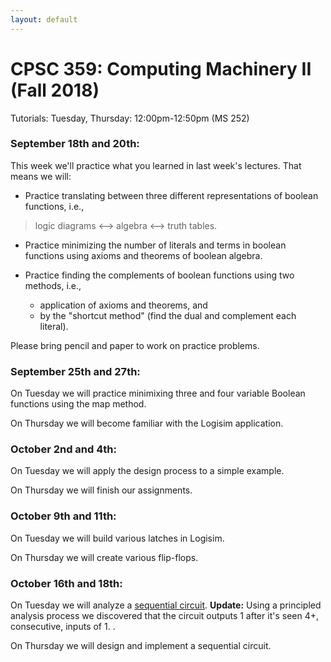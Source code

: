 ```yaml
---
layout: default
---
```


# CPSC 359: Computing Machinery II (Fall 2018)

Tutorials: Tuesday, Thursday: 12:00pm-12:50pm (MS 252)


### September 18th and 20th:
This week we'll practice what you learned in last week's lectures. That means we will:

- Practice translating between three different representations of boolean functions, i.e.,
 > logic diagrams <--> algebra <--> truth tables.

- Practice minimizing the number of literals and terms in boolean functions using axioms and theorems of boolean algebra.

- Practice finding the complements of boolean functions using two methods, i.e.,
  * application of axioms and theorems, and
  * by the "shortcut method" (find the dual and complement each literal).

Please bring pencil and paper to work on practice problems.

### September 25th and 27th:
On Tuesday we will practice minimixing three and four variable Boolean functions using the map method.

On Thursday we will become familiar with the Logisim application.

### October 2nd and 4th:
On Tuesday we will apply the design process to a simple example.

On Thursday we will finish our assignments.

### October 9th and 11th:
On Tuesday we will build various latches in Logisim.

On Thursday we will create various flip-flops.

### October 16th and 18th:
On Tuesday we will analyze a [sequential circuit](https://raw.githubusercontent.com/philstutorials/philstutorials.github.io/master/_data/analyze_this.circ "Logisim file download"). **Update:** Using a principled analysis process we discovered that the circuit outputs 1 after it's seen 4+, consecutive, inputs of 1.
.

On Thursday we will design and implement a sequential circuit.
